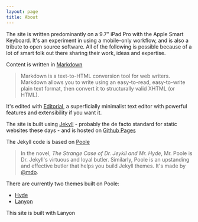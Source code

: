 ```yaml
---
layout: page
title: About
---
```


The site is written predominantly on a 9.7" iPad Pro with the Apple Smart Keyboard. It's an experiment in using a mobile-only workflow, and is also a tribute to open source software. All of the following is possible because of a lot of smart folk out there sharing their work, ideas and expertise.

Content is written in [Markdown](http://daringfireball.net/projects/markdown/basics)
 
> Markdown is a text-to-HTML conversion tool for web writers. Markdown allows you to write using an easy-to-read, easy-to-write plain text format, then convert it to structurally valid XHTML (or HTML). 
 
It's edited with [Editorial](http://omz-software.com/editorial/), a superficially minimalist text editor with powerful features and extensibility if you want it.

The site is built using [Jekyll](https://jekyllrb.com/) - probably the de facto standard for static websites these days - and is hosted on [Github Pages](https://pages.github.com/) 

The Jekyll code is based on [Poole](https://github.com/poole)

>In the novel, *The Strange Case of Dr. Jeykll and Mr. Hyde*, Mr. Poole is Dr. Jekyll's virtuous and loyal butler. Similarly, Poole is an upstanding and effective butler that helps you build Jekyll themes. It's made by [@mdo](https://twitter.com/mdo).

There are currently two themes built on Poole:

* [Hyde](http://hyde.getpoole.com)
* [Lanyon](http://lanyon.getpoole.com)

This site is built with Lanyon

